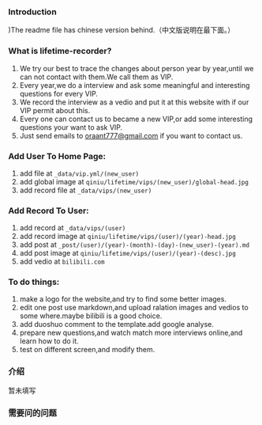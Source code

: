 ### Introduction
)The readme file has chinese version behind.（中文版说明在最下面。）

### What is lifetime-recorder?
1. We try our best to trace the changes about person year by year,until we can not contact with them.We call them as VIP.
2. Every year,we do a interview and ask some meaningful and interesting questions for every VIP.
3. We record the interview as a vedio and put it at this website with if our VIP permit about this.
4. Every one can contact us to became a new VIP,or add some interesting questions your want to ask VIP.
5. Just send emails to oraant777@gmail.com if you want to contact us.

### Add User To Home Page:
1. add file at `_data/vip.yml/(new_user)`
2. add global image at `qiniu/lifetime/vips/(new_user)/global-head.jpg`
3. add record file at `_data/vips/(new_user)`

### Add Record To User:
1. add record at `_data/vips/(user)`
2. add record image at `qiniu/lifetime/vips/(user)/(year)-head.jpg`
3. add post at `_post/(user)/(year)-(month)-(day)-(new_user)-(year).md`
4. add post image at `qiniu/lifetime/vips/(user)/(year)-(desc).jpg`
5. add vedio at `bilibili.com`

### To do things:
1. make a logo for the website,and try to find some better images.
2. edit one post use markdown,and upload ralation images and vedios to some where.maybe bilibili is a good choice.
4. add duoshuo comment to the template.add google analyse.
6. prepare new questions,and watch match more interviews online,and learn how to do it.
3. test on different screen,and modify them.

### 介绍
暂未填写

### 需要问的问题
